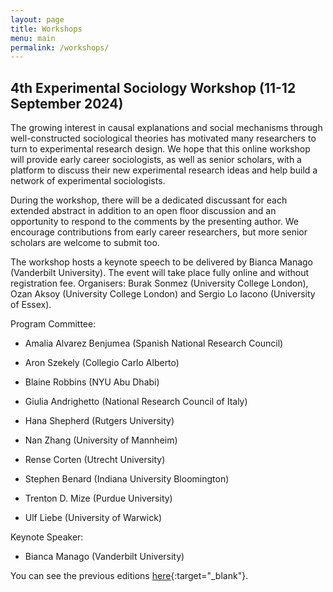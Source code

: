 ```yaml
---
layout: page
title: Workshops
menu: main
permalink: /workshops/
---
```


## 4th Experimental Sociology Workshop (11-12 September 2024)

The growing interest in causal explanations and social mechanisms through well-constructed sociological theories has motivated many researchers to turn to experimental research design. We hope that this online workshop will provide early career sociologists, as well as senior scholars, with a platform to discuss their new experimental research ideas and help build a network of experimental sociologists.

During the workshop, there will be a dedicated discussant for each extended abstract in addition to an open floor discussion and an opportunity to respond to the comments by the presenting author. We encourage contributions from early career researchers, but more senior scholars are welcome to submit too.

The workshop hosts a keynote speech to be delivered by Bianca Manago (Vanderbilt University). The event will take place fully online and without registration fee.
Organisers: Burak Sonmez (University College London), Ozan Aksoy (University College London) and Sergio Lo Iacono (University of Essex).

Program Committee:

- Amalia Alvarez Benjumea (Spanish National Research Council)
  
- Aron Szekely (Collegio Carlo Alberto)

- Blaine Robbins (NYU Abu Dhabi)

- Giulia Andrighetto (National Research Council of Italy)

- Hana Shepherd (Rutgers University)

- Nan Zhang (University of Mannheim)

- Rense Corten (Utrecht University)

- Stephen Benard (Indiana University Bloomington)

- Trenton D. Mize (Purdue University)

- Ulf Liebe (University of Warwick)

Keynote Speaker:

- Bianca Manago (Vanderbilt University)

You can see the previous editions [here](https://experimentalsociology.github.io/){:target="_blank"}.



